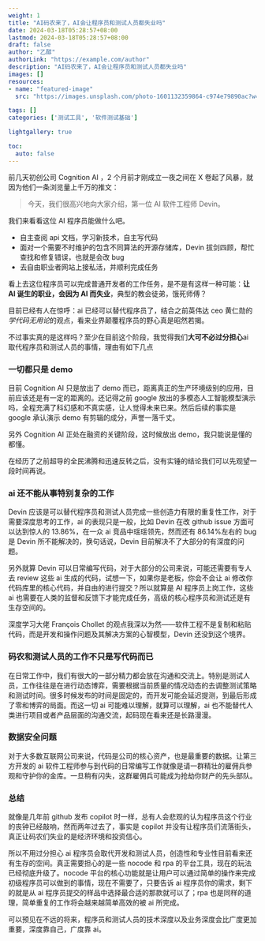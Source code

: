 ```yaml
---
weight: 1
title: "AI码农来了，AI会让程序员和测试人员都失业吗"
date: 2024-03-18T05:28:57+08:00
lastmod: 2024-03-18T05:28:57+08:00
draft: false
author: "乙醇"
authorLink: "https://example.com/author"
description: "AI码农来了，AI会让程序员和测试人员都失业吗"
images: []
resources:
- name: "featured-image"
  src: "https://images.unsplash.com/photo-1601132359864-c974e79890ac?w=300"

tags: []
categories: ['测试工具', '软件测试基础']

lightgallery: true

toc:
  auto: false
---
```


前几天初创公司 Cognition AI ，2 个月前才刚成立一夜之间在 X 卷起了风暴，就因为他们一条浏览量上千万的推文：

> 今天，我们很高兴地向大家介绍，第一位 AI 软件工程师 Devin。

我们来看看这位 AI 程序员能做什么吧。

- 自主查阅 api 文档，学习新技术，自主写代码
- 面对一个需要不时维护的包含不同算法的开源存储库，Devin 拔剑四顾，帮忙查找和修复错误，也就是会改 bug
- 去自由职业者网站上接私活，并顺利完成任务

看上去这位程序员可以完成普通开发者的工作任务，是不是有这样一种可能：**让 AI 诞生的职业，会因为 AI 而失业**，典型的教会徒弟，饿死师傅？

目前已经有人在惊呼：ai 已经可以替代程序员了，结合之前英伟达 ceo 黄仁勋的*学代码无用论*的观点，看来业界颠覆程序员的野心真是昭然若揭。

不过事实真的是这样吗？至少在目前这个阶段，我觉得我们**大可不必过分担心**ai 取代程序员和测试人员的事情，理由有如下几点

### 一切都只是 demo

目前 Cognition AI 只是放出了 demo 而已，距离真正的生产环境级别的应用，目前应该还是有一定的距离的。还记得之前 google 放出的多模态人工智能模型演示吗，全程充满了科幻感和不真实感，让人觉得未来已来。然后后续的事实是 google 承认演示 demo 有剪辑的成分，声誉一落千丈。

另外 Cognition AI 正处在融资的关键阶段，这时候放出 demo，我只能说是懂的都懂。

在经历了之前超导的全民沸腾和迅速反转之后，没有实锤的结论我们可以先观望一段时间再说。

### ai 还不能从事特别复杂的工作

Devin 应该是可以替代程序员和测试人员完成一些创造力有限的重复性工作，对于需要深度思考的工作，ai 的表现只是一般，比如 Devin 在改 github issue 方面可以达到惊人的 13.86%，在一众 ai 竞品中瑶瑶领先，然而还有 86.14%左右的 bug 是 Devin 所不能解决的，换句话说，Devin 目前解决不了大部分的有深度的问题。

另外就算 Devin 可以日常编写代码，对于大部分的公司来说，可能还需要有专人去 review 这些 ai 生成的代码，试想一下，如果你是老板，你会不会让 ai 修改你代码库里的核心代码，并自由的进行提交？所以就算是 AI 程序员上岗工作，这些 ai 也需要在人类的监督和反馈下才能完成任务，高级的核心程序员和测试还是有生存空间的。

深度学习大佬 François Chollet 的观点我深以为然——软件工程不是复制和粘贴代码，而是开发和操作问题及其解决方案的心智模型，Devin 还没到这个境界。

### 码农和测试人员的工作不只是写代码而已

在日常工作中，我们有很大的一部分精力都会放在沟通和交流上。特别是测试人员，工作往往是在进行动态博弈，需要根据当前质量的情况动态的去调整测试策略和测试时间。很多时候发布的时间是固定的，而开发可能会延迟提测，到最后形成了零和博弈的局面。而这一切 ai 可能难以理解，就算可以理解，ai 也不能替代人类进行项目或者产品层面的沟通交流，起码现在看来还是长路漫漫。

### 数据安全问题

对于大多数互联网公司来说，代码是公司的核心资产，也是最重要的数据。让第三方开发的 ai 软件工程师参与到代码的日常编写工作就像是请一群精壮的雇佣兵参观和守护你的金库。一旦稍有闪失，这群雇佣兵可能成为抢劫你财产的先头部队。

### 总结

就像是几年前 github 发布 copilot 时一样，总有人会悲观的认为程序员这个行业的丧钟已经敲响，然而两年过去了，事实是 copilot 并没有让程序员们流落街头，真正让码农们失业的是经济环境和投资信心。

所以不用过分担心 ai 程序员会取代开发和测试人员，创造性和专业性目前看来还有生存的空间。真正需要担心的是一些 nocode 和 rpa 的平台工具，现在的玩法已经彻底升级了。nocode 平台的核心功能就是让用户可以通过简单的操作来完成初级程序员可以做到的事情，现在不需要了，只要告诉 ai 程序员你的需求，剩下的就是从 ai 程序员提交的样品中选择最合适的那款就可以了；rpa 也是同样的道理，简单重复的工作将会越来越简单高效的被 ai 所完成。

可以预见在不远的将来，程序员和测试人员的技术深度以及业务深度会比广度更加重要，深度靠自己，广度靠 ai。